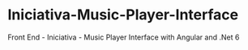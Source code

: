 # Iniciativa-Music-Player-Interface
Front End - Iniciativa - Music Player Interface with Angular and .Net 6
